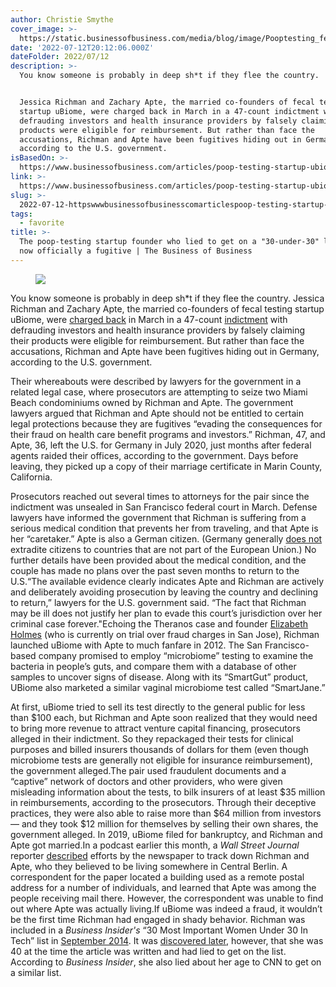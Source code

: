 ```yaml
---
author: Christie Smythe
cover_image: >-
  https://static.businessofbusiness.com/media/blog/image/Pooptesting_featured-P5sUXw7J.jpg
date: '2022-07-12T20:12:06.000Z'
dateFolder: 2022/07/12
description: >-
  You know someone is probably in deep sh*t if they flee the country.


  Jessica Richman and Zachary Apte, the married co-founders of fecal testing
  startup uBiome, were charged back in March in a 47-count indictment with
  defrauding investors and health insurance providers by falsely claiming their
  products were eligible for reimbursement. But rather than face the
  accusations, Richman and Apte have been fugitives hiding out in Germany,
  according to the U.S. government.
isBasedOn: >-
  https://www.businessofbusiness.com/articles/poop-testing-startup-ubiomes-founders-are-officially-fugitives-the-us-says-theyre-hiding-in-germany/
link: >-
  https://www.businessofbusiness.com/articles/poop-testing-startup-ubiomes-founders-are-officially-fugitives-the-us-says-theyre-hiding-in-germany/
slug: >-
  2022-07-12-httpswwwbusinessofbusinesscomarticlespoop-testing-startup-ubiomes-founders-are-officially-fugitives-the-us-says-theyre-hiding-in-germany
tags:
  - favorite
title: >-
  The poop-testing startup founder who lied to get on a "30-under-30" list is
  now officially a fugitive | The Business of Business
---
```

<figure><picture> <source media="(max-width: 599px)" srcset="https://static.businessofbusiness.com/media/blog/image-wide/Pooptesting_wide2-dDglIFwa.jpg"/> <source media="(max-width: 899px)" srcset="https://static.businessofbusiness.com/media/blog/image-wide/Pooptesting_wide2-dDglIFwa.jpg"/> <source media="(min-width: 900px)" srcset="https://static.businessofbusiness.com/media/blog/image-fullwidth/Pooptesting_fullwidth-K4TiNZBC.jpg"/> <img src="https://static.businessofbusiness.com/media/blog/image-fullwidth/Pooptesting_fullwidth-K4TiNZBC.jpg"/> </picture></figure>
<p>You know someone is probably in deep sh*t if they flee the country. Jessica Richman and Zachary Apte, the married co-founders of fecal testing startup uBiome, were <a href="https://www.businessofbusiness.com/articles/poop-testing-startup-founder-who-lied-in-30-under-30-charged-with-fraud/">charged back</a> in March in a 47-count <a href="https://www.justice.gov/usao-ndca/pr/ubiome-co-founders-charged-federal-securities-health-care-fraud-conspiracies">indictment</a> with defrauding investors and health insurance providers by falsely claiming their products were eligible for reimbursement. But rather than face the accusations, Richman and Apte have been fugitives hiding out in Germany, according to the U.S. government.</p>
<p>Their whereabouts were described by lawyers for the government in a related legal case, where prosecutors are attempting to seize two Miami Beach condominiums owned by Richman and Apte. The government lawyers argued that Richman and Apte should not be entitled to certain legal protections because they are fugitives “evading the consequences for their fraud on health care benefit programs and investors.” Richman, 47, and Apte, 36, left the U.S. for Germany in July 2020, just months after federal agents raided their offices, according to the government. Days before leaving, they picked up a copy of their marriage certificate in Marin County, California.</p>
<p>Prosecutors reached out several times to attorneys for the pair since the indictment was unsealed in San Francisco federal court in March. Defense lawyers have informed the government that Richman is suffering from a serious medical condition that prevents her from traveling, and that Apte is her “caretaker.” Apte is also a German citizen. (Germany generally <a href="https://www.europarl.europa.eu/doceo/document/E-7-2013-014391_EN.html?redirect">does not</a> extradite citizens to countries that are not part of the European Union.) No further details have been provided about the medical condition, and the couple has made no plans over the past seven months to return to the U.S.“The available evidence clearly indicates Apte and Richman are actively and deliberately avoiding prosecution by leaving the country and declining to return,” lawyers for the U.S. government said. “The fact that Richman may be ill does not justify her plan to evade this court’s jurisdiction over her criminal case forever."Echoing the Theranos case and founder <a href="https://www.businessofbusiness.com/articles/theranos-elizabeth-holmes-texts-google/">Elizabeth Holmes</a> (who is currently on trial over fraud charges in San Jose), Richman launched uBiome with Apte to much fanfare in 2012. The San Francisco-based company promised to employ “microbiome” testing to examine the bacteria in people’s guts, and compare them with a database of other samples to uncover signs of disease. Along with its “SmartGut” product, UBiome also marketed a similar vaginal microbiome test called “SmartJane.”</p>
<p>At first, uBiome tried to sell its test directly to the general public for less than $100 each, but Richman and Apte soon realized that they would need to bring more revenue to attract venture capital financing, prosecutors alleged in their indictment. So they repackaged their tests for clinical purposes and billed insurers thousands of dollars for them (even though microbiome tests are generally not eligible for insurance reimbursement), the government alleged.The pair used fraudulent documents and a “captive” network of doctors and other providers, who were given misleading information about the tests, to bilk insurers of at least $35 million in reimbursements, according to the prosecutors. Through their deceptive practices, they were also able to raise more than $64 million from investors — and they took $12 million for themselves by selling their own shares, the government alleged. In 2019, uBiome filed for bankruptcy, and Richman and Apte got married.In a podcast earlier this month, a <i>Wall Street Journal</i> reporter <a href="https://www.wsj.com/podcasts/the-journal/the-biotech-startup-that-became-an-fbi-target/68b0d752-2275-4860-8153-d0877883353b">described</a> efforts by the newspaper to track down Richman and Apte, who they believed to be living somewhere in Central Berlin. A correspondent for the paper located a building used as a remote postal address for a number of individuals, and learned that Apte was among the people receiving mail there. However, the correspondent was unable to find out where Apte was actually living.If uBiome was indeed a fraud, it wouldn’t be the first time Richman had engaged in shady behavior. Richman was included in a <em>Business Insider's</em> “30 Most Important Women Under 30 In Tech” list in <a href="https://www.businessinsider.com/30-most-important-women-under-30-in-tech-2014-2014-8">September 2014</a>. It was <a href="https://www.businessinsider.com/the-myth-of-young-founder-leading-to-silicon-valley-lies-2019-6">discovered later</a>, however, that she was 40 at the time the article was written and had lied to get on the list. According to <em>Business Insider</em>, she also lied about her age to CNN to get on a similar list.</p>
